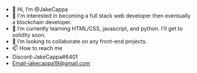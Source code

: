- 👋 Hi, I’m @JakeCappa
- 👀 I'm interested in becoming a full stack web developer then eventually a blockchain developer.
- 🌱 I’m currently learning HTML/CSS, javascript, and python. I'll get to solidity soon.
- 💞️ I’m looking to collaborate on any front-end projects.
- 📫 How to reach me
- Discord-JakeCappa#6401
- Email-jakecappa19@gmail.com

<!---
JakeCappa/JakeCappa is a ✨ special ✨ repository because its `README.md` (this file) appears on your GitHub profile.
You can click the Preview link to take a look at your changes.
--->
